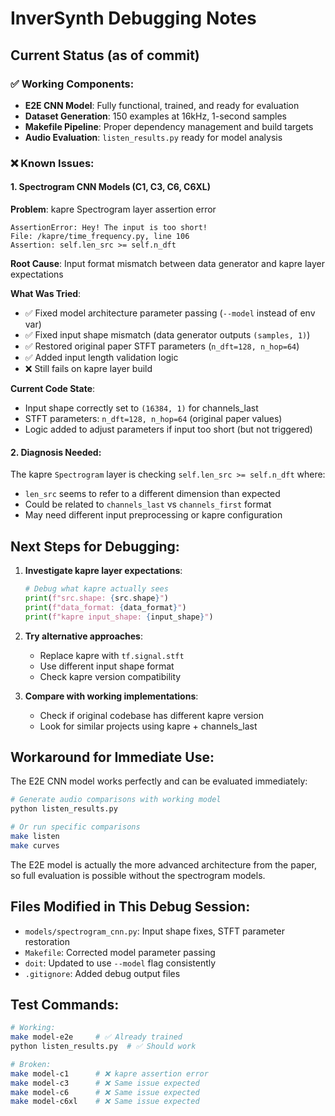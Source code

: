 # InverSynth Debugging Notes

## Current Status (as of commit)

### ✅ Working Components:
- **E2E CNN Model**: Fully functional, trained, and ready for evaluation
- **Dataset Generation**: 150 examples at 16kHz, 1-second samples  
- **Makefile Pipeline**: Proper dependency management and build targets
- **Audio Evaluation**: `listen_results.py` ready for model analysis

### ❌ Known Issues:

#### 1. Spectrogram CNN Models (C1, C3, C6, C6XL)
**Problem**: kapre Spectrogram layer assertion error
```
AssertionError: Hey! The input is too short!
File: /kapre/time_frequency.py, line 106
Assertion: self.len_src >= self.n_dft
```

**Root Cause**: Input format mismatch between data generator and kapre layer expectations

**What Was Tried**:
- ✅ Fixed model architecture parameter passing (`--model` instead of env var)
- ✅ Fixed input shape mismatch (data generator outputs `(samples, 1)`)
- ✅ Restored original paper STFT parameters (`n_dft=128, n_hop=64`)
- ✅ Added input length validation logic
- ❌ Still fails on kapre layer build

**Current Code State**:
- Input shape correctly set to `(16384, 1)` for channels_last
- STFT parameters: `n_dft=128, n_hop=64` (original paper values)
- Logic added to adjust parameters if input too short (but not triggered)

#### 2. Diagnosis Needed:
The kapre `Spectrogram` layer is checking `self.len_src >= self.n_dft` where:
- `len_src` seems to refer to a different dimension than expected
- Could be related to `channels_last` vs `channels_first` format
- May need different input preprocessing or kapre configuration

## Next Steps for Debugging:

1. **Investigate kapre layer expectations**:
   ```python
   # Debug what kapre actually sees
   print(f"src.shape: {src.shape}")  
   print(f"data_format: {data_format}")
   print(f"kapre input_shape: {input_shape}")
   ```

2. **Try alternative approaches**:
   - Replace kapre with `tf.signal.stft` 
   - Use different input shape format
   - Check kapre version compatibility

3. **Compare with working implementations**:
   - Check if original codebase has different kapre version
   - Look for similar projects using kapre + channels_last

## Workaround for Immediate Use:

The E2E CNN model works perfectly and can be evaluated immediately:

```bash
# Generate audio comparisons with working model
python listen_results.py

# Or run specific comparisons
make listen
make curves
```

The E2E model is actually the more advanced architecture from the paper, so full evaluation is possible without the spectrogram models.

## Files Modified in This Debug Session:

- `models/spectrogram_cnn.py`: Input shape fixes, STFT parameter restoration
- `Makefile`: Corrected model parameter passing 
- `doit`: Updated to use `--model` flag consistently
- `.gitignore`: Added debug output files

## Test Commands:

```bash
# Working:
make model-e2e     # ✅ Already trained
python listen_results.py  # ✅ Should work

# Broken:
make model-c1      # ❌ kapre assertion error
make model-c3      # ❌ Same issue expected
make model-c6      # ❌ Same issue expected  
make model-c6xl    # ❌ Same issue expected
```